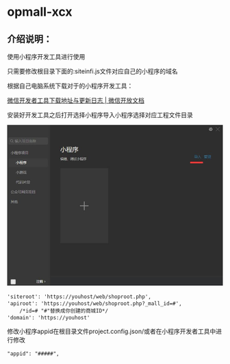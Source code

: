 # opmall-xcx

## 介绍说明：

使用小程序开发工具进行使用

只需要修改根目录下面的:siteinfi.js文件对应自己的小程序的域名

根据自己电脑系统下载对于的小程序开发工具：

[微信开发者工具下载地址与更新日志 | 微信开放文档](https://developers.weixin.qq.com/miniprogram/dev/devtools/download.html)



安装好开发工具之后打开选择小程序导入小程序选择对应工程文件目录

![20231009170139.jpg](./docs/img/20231009170139.jpg)



```
'siteroot': 'https://youhost/web/shoproot.php',   
'apiroot': 'https://youhost/web/shoproot.php?_mall_id=#',
    /*id=# "#"替换成你创建的商城ID*/
'domain': 'https://youhost'
```



修改小程序appid在根目录文件project.config.json/或者在小程序开发者工具中进行修改

```
"appid": "#####",
```